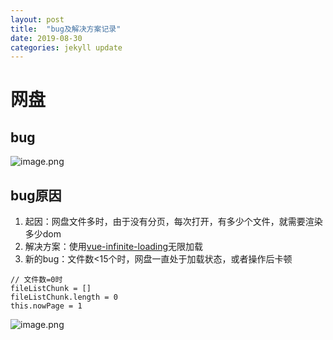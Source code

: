 ```yaml
---
layout: post
title:  "bug及解决方案记录"
date: 2019-08-30
categories: jekyll update
---
```


# 网盘
## bug
![image.png]({{site.baseurl}}/assets/2019-08-30/2.png)
## bug原因

1. 起因：网盘文件多时，由于没有分页，每次打开，有多少个文件，就需要渲染多少dom
2. 解决方案：使用[vue-infinite-loading](https://peachscript.github.io/vue-infinite-loading/guide/use-with-el-table.html)无限加载
3. 新的bug：文件数<15个时，网盘一直处于加载状态，或者操作后卡顿
```
// 文件数=0时
fileListChunk = []
fileListChunk.length = 0
this.nowPage = 1
```

![image.png]({{site.baseurl}}/assets/2019-08-30/1.png)
